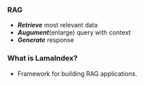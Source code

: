 ### RAG 
* ***Retrieve*** most relevant data
* ***Augument***(enlarge) query with context
* ***Generate*** response

### What is LamaIndex?
* Framework for building RAG applications.

